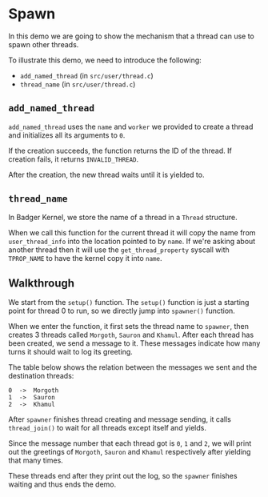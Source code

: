 # Spawn

In this demo we are going to show the mechanism that a thread can use to spawn other threads.

To illustrate this demo, we need to introduce the following:

* `add_named_thread` (in `src/user/thread.c`)
* `thread_name` (in `src/user/thread.c`)

## `add_named_thread`

`add_named_thread` uses the `name` and `worker` we provided to create a thread and initializes all its arguments to `0`.

If the creation succeeds, the function returns the ID of the thread. If creation fails, it returns `INVALID_THREAD`.

After the creation, the new thread waits until it is yielded to.

## `thread_name`

In Badger Kernel, we store the name of a thread in a `Thread` structure.

When we call this function for the current thread it will copy the name from `user_thread_info` into the location pointed to by `name`. If we're asking about another thread then it will use the `get_thread_property` syscall with `TPROP_NAME` to have the kernel copy it into `name`.

## Walkthrough

We start from the `setup()` function. The `setup()` function is just a starting point for thread 0 to run, so we directly jump into `spawner()` function.

When we enter the function, it first sets the thread name to `spawner`, then creates 3 threads called `Morgoth`, `Sauron` and `Khamul`. After each thread has been created, we send a message to it. These messages indicate how many turns it should wait to log its greeting.

The table below shows the relation between the messages we sent and the destination threads:

    0  ->  Morgoth
    1  ->  Sauron
    2  ->  Khamul

After `spawner` finishes thread creating and message sending, it calls `thread_join()` to wait for all threads except itself and yields.

Since the message number that each thread got is `0`, `1` and `2`, we will print out the greetings of `Morgoth`, `Sauron` and `Khamul` respectively after yielding that many times.

These threads end after they print out the log, so the `spawner` finishes waiting and thus ends the demo.
